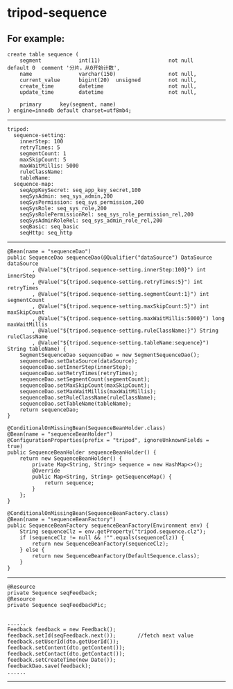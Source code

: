 # tripod-sequence

For example:
------------------------------------------------------------------------------------------------------------------
	create table sequence (
		segment            int(11)                      not null      default 0  comment '分片，从0开始计数',
		name               varchar(150)                 not null,
		current_value      bigint(20)  unsigned         not null,
		create_time        datetime                     not null,
		update_time        datetime                     not null,
	
		primary      key(segment, name)
	) engine=innodb default charset=utf8mb4;
------------------------------------------------------------------------------------------------------------------
	tripod:
      sequence-setting:
        innerStep: 100
        retryTimes: 5
        segmentCount: 1
        maxSkipCount: 5
        maxWaitMillis: 5000
        ruleClassName: 
        tableName: 
	  sequence-map:
	    seqAppKeySecret: seq_app_key_secret,100
        seqSysAdmin: seq_sys_admin,200
        seqSysPermission: seq_sys_permission,200
        seqSysRole: seq_sys_role,200
        seqSysRolePermissionRel: seq_sys_role_permission_rel,200
        seqSysAdminRoleRel: seq_sys_admin_role_rel,200
        seqBasic: seq_basic
        seqHttp: seq_http
------------------------------------------------------------------------------------------------------------------
	@Bean(name = "sequenceDao")
	public SequenceDao sequenceDao(@Qualifier("dataSource") DataSource dataSource
			, @Value("${tripod.sequence-setting.innerStep:100}") int innerStep
			, @Value("${tripod.sequence-setting.retryTimes:5}") int retryTimes
			, @Value("${tripod.sequence-setting.segmentCount:1}") int segmentCount
			, @Value("${tripod.sequence-setting.maxSkipCount:5}") int maxSkipCount
			, @Value("${tripod.sequence-setting.maxWaitMillis:5000}") long maxWaitMillis
			, @Value("${tripod.sequence-setting.ruleClassName:}") String ruleClassName
			, @Value("${tripod.sequence-setting.tableName:sequence}") String tableName) {
		SegmentSequenceDao sequenceDao = new SegmentSequenceDao();
		sequenceDao.setDataSource(dataSource);
		sequenceDao.setInnerStep(innerStep);
		sequenceDao.setRetryTimes(retryTimes);
		sequenceDao.setSegmentCount(segmentCount);
		sequenceDao.setMaxSkipCount(maxSkipCount);
		sequenceDao.setMaxWaitMillis(maxWaitMillis);
		sequenceDao.setRuleClassName(ruleClassName);
		sequenceDao.setTableName(tableName);
		return sequenceDao;
	}

	@ConditionalOnMissingBean(SequenceBeanHolder.class)
	@Bean(name = "sequenceBeanHolder")
	@ConfigurationProperties(prefix = "tripod", ignoreUnknownFields = true)
	public SequenceBeanHolder sequenceBeanHolder() {
		return new SequenceBeanHolder() {
			private Map<String, String> sequence = new HashMap<>();
			@Override
			public Map<String, String> getSequenceMap() {
				return sequence;
			}
		};
	}

	@ConditionalOnMissingBean(SequenceBeanFactory.class)
	@Bean(name = "sequenceBeanFactory")
	public SequenceBeanFactory sequenceBeanFactory(Environment env) {
		String sequenceClz = env.getProperty("tripod.sequence.clz");
		if (sequenceClz != null && !"".equals(sequenceClz)) {
			return new SequenceBeanFactory(sequenceClz);
		} else {
			return new SequenceBeanFactory(DefaultSequence.class);
		}
	}
------------------------------------------------------------------------------------------------------------------
	@Resource
	private Sequence seqFeedback;
	@Resource
	private Sequence seqFeedbackPic;
	
	
	......
	Feedback feedback = new Feedback();
    feedback.setId(seqFeedback.next());       //fetch next value
    feedback.setUserId(dto.getUserId());
    feedback.setContent(dto.getContent());
    feedback.setContact(dto.getContact());
    feedback.setCreateTime(new Date());
    feedbackDao.save(feedback);
    ......
------------------------------------------------------------------------------------------------------------------



